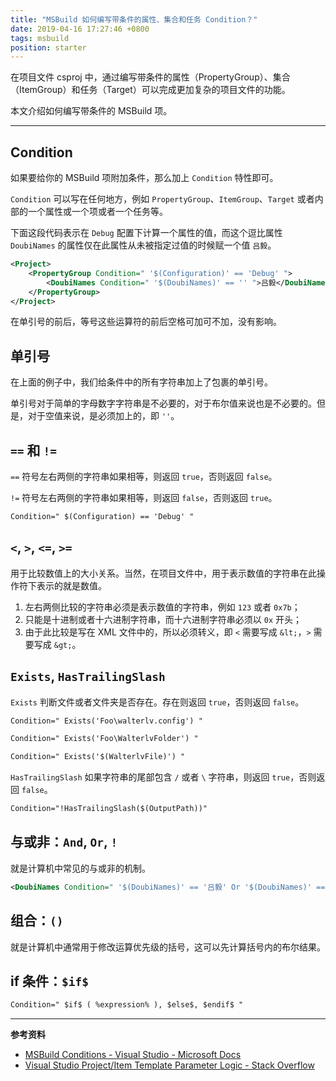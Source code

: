 ```yaml
---
title: "MSBuild 如何编写带条件的属性、集合和任务 Condition？"
date: 2019-04-16 17:27:46 +0800
tags: msbuild
position: starter
---
```


在项目文件 csproj 中，通过编写带条件的属性（PropertyGroup）、集合（ItemGroup）和任务（Target）可以完成更加复杂的项目文件的功能。

本文介绍如何编写带条件的 MSBuild 项。

---

<div id="toc"></div>

## Condition

如果要给你的 MSBuild 项附加条件，那么加上 `Condition` 特性即可。

`Condition` 可以写在任何地方，例如 `PropertyGroup`、`ItemGroup`、`Target` 或者内部的一个属性或一个项或者一个任务等。

下面这段代码表示在 `Debug` 配置下计算一个属性的值，而这个逗比属性 `DoubiNames` 的属性仅在此属性从未被指定过值的时候赋一个值 `吕毅`。

```xml
<Project>
    <PropertyGroup Condition=" '$(Configuration)' == 'Debug' ">
        <DoubiNames Condition=" '$(DoubiNames)' == '' ">吕毅</DoubiNames>
    </PropertyGroup>
</Project>
```

在单引号的前后，等号这些运算符的前后空格可加可不加，没有影响。

## 单引号

在上面的例子中，我们给条件中的所有字符串加上了包裹的单引号。

单引号对于简单的字母数字字符串是不必要的，对于布尔值来说也是不必要的。但是，对于空值来说，是必须加上的，即 `''`。

## `==` 和 `!=`

`==` 符号左右两侧的字符串如果相等，则返回 `true`，否则返回 `false`。

`!=` 符号左右两侧的字符串如果相等，则返回 `false`，否则返回 `true`。

```xml
Condition=" $(Configuration) == 'Debug' "
```

## `<`, `>`, `<=`, `>=`

用于比较数值上的大小关系。当然，在项目文件中，用于表示数值的字符串在此操作符下表示的就是数值。

1. 左右两侧比较的字符串必须是表示数值的字符串，例如 `123` 或者 `0x7b`；
1. 只能是十进制或者十六进制字符串，而十六进制字符串必须以 `0x` 开头；
1. 由于此比较是写在 XML 文件中的，所以必须转义，即 `<` 需要写成 `&lt;`，`>` 需要写成 `&gt;`。

## `Exists`, `HasTrailingSlash`

`Exists` 判断文件或者文件夹是否存在。存在则返回 `true`，否则返回 `false`。

```xml
Condition=" Exists('Foo\walterlv.config') "
```

```xml
Condition=" Exists('Foo\WalterlvFolder') "
```

```xml
Condition=" Exists('$(WalterlvFile)') "
```

`HasTrailingSlash` 如果字符串的尾部包含 `/` 或者 `\` 字符串，则返回 `true`，否则返回 `false`。

```xml
Condition="!HasTrailingSlash($(OutputPath))"
```

## 与或非：`And`, `Or`, `!`

就是计算机中常见的与或非的机制。

```xml
<DoubiNames Condition=" '$(DoubiNames)' == '吕毅' Or '$(DoubiNames)' == '林德熙' ">组队逗比</DoubiNames>
```

## 组合：`()`

就是计算机中通常用于修改运算优先级的括号，这可以先计算括号内的布尔结果。

## if 条件：`$if$`

```xml
Condition=" $if$ ( %expression% ), $else$, $endif$ "
```

---

**参考资料**

- [MSBuild Conditions - Visual Studio - Microsoft Docs](https://docs.microsoft.com/en-us/visualstudio/msbuild/msbuild-conditions)
- [Visual Studio Project/Item Template Parameter Logic - Stack Overflow](https://stackoverflow.com/q/6709057/6233938)
